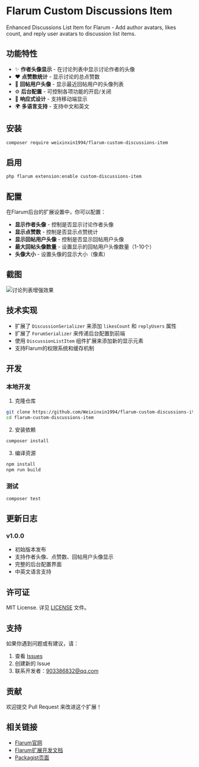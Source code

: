 # Flarum Custom Discussions Item

Enhanced Discussions List Item for Flarum - Add author avatars, likes count, and reply user avatars to discussion list items.

## 功能特性

- ✨ **作者头像显示** - 在讨论列表中显示讨论作者的头像
- ❤️ **点赞数统计** - 显示讨论的总点赞数
- 👥 **回帖用户头像** - 显示最近回帖用户的头像列表
- ⚙️ **后台配置** - 可控制各项功能的开启/关闭
- 📱 **响应式设计** - 支持移动端显示
- 🌍 **多语言支持** - 支持中文和英文

## 安装

```bash
composer require weixinxin1994/flarum-custom-discussions-item
```

## 启用

```bash
php flarum extension:enable custom-discussions-item
```

## 配置

在Flarum后台的扩展设置中，你可以配置：

- **显示作者头像** - 控制是否显示讨论作者头像
- **显示点赞数** - 控制是否显示点赞统计
- **显示回帖用户头像** - 控制是否显示回帖用户头像
- **最大回帖头像数量** - 设置显示的回帖用户头像数量（1-10个）
- **头像大小** - 设置头像的显示大小（像素）

## 截图

![讨论列表增强效果](https://via.placeholder.com/800x400?text=Discussion+List+Enhancement)

## 技术实现

- 扩展了 `DiscussionSerializer` 来添加 `likesCount` 和 `replyUsers` 属性
- 扩展了 `ForumSerializer` 来传递后台配置到前端
- 使用 `DiscussionListItem` 组件扩展来添加新的显示元素
- 支持Flarum的权限系统和缓存机制

## 开发

### 本地开发

1. 克隆仓库
```bash
git clone https://github.com/Weixinxin1994/flarum-custom-discussions-item.git
cd flarum-custom-discussions-item
```

2. 安装依赖
```bash
composer install
```

3. 编译资源
```bash
npm install
npm run build
```

### 测试

```bash
composer test
```

## 更新日志

### v1.0.0
- 初始版本发布
- 支持作者头像、点赞数、回帖用户头像显示
- 完整的后台配置界面
- 中英文语言支持

## 许可证

MIT License. 详见 [LICENSE](LICENSE) 文件。

## 支持

如果你遇到问题或有建议，请：

1. 查看 [Issues](https://github.com/Weixinxin1994/flarum-custom-discussions-item/issues)
2. 创建新的 Issue
3. 联系开发者：903386832@qq.com

## 贡献

欢迎提交 Pull Request 来改进这个扩展！

## 相关链接

- [Flarum官网](https://flarum.org/)
- [Flarum扩展开发文档](https://docs.flarum.org/extend/)
- [Packagist页面](https://packagist.org/packages/weixinxin1994/flarum-custom-discussions-item)